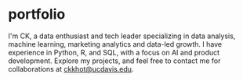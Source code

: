 # portfolio
I'm CK, a data enthusiast and tech leader specializing in data analysis, machine learning, marketing analytics and data-led growth. I have experience in Python, R, and SQL, with a focus on AI and product development. Explore my projects, and feel free to contact me for collaborations at ckkhot@ucdavis.edu.
